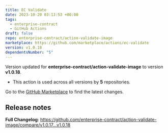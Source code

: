 ```yaml
---
title: EC Validate
date: 2023-10-20 03:13:53 +00:00
tags:
  - enterprise-contract
  - GitHub Actions
draft: false
repo: enterprise-contract/action-validate-image
marketplace: https://github.com/marketplace/actions/ec-validate
version: v1.0.18
dependentsNumber: "5"
---
```



Version updated for **enterprise-contract/action-validate-image** to version **v1.0.18**.
- This action is used across all versions by **5** repositories.

Go to the [GitHub Marketplace](https://github.com/marketplace/actions/ec-validate) to find the latest changes.

## Release notes

**Full Changelog**: https://github.com/enterprise-contract/action-validate-image/compare/v1.0.17...v1.0.18
